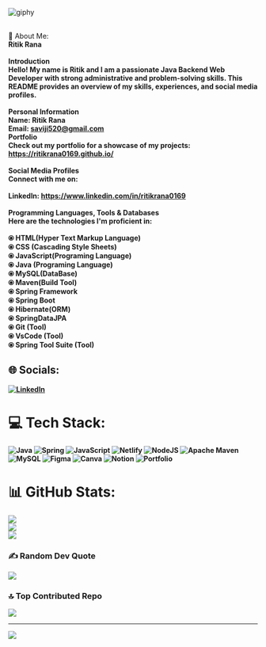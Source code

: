 ![giphy](https://github.com/ritikrana0169/ritikrana0169/assets/99540875/f9dfbd97-a330-4ba8-86ff-1099a5cdd8d9)
 
<br>💫 About Me:<br> 
<b>Ritik Rana<b><br><br>Introduction<br>Hello! My name is Ritik and I am a passionate Java Backend Web Developer with strong administrative and problem-solving skills. This README provides an overview of my skills, experiences, and social media profiles.<br><br>Personal Information<br>Name: Ritik Rana<br>Email: saviji520@gmail.com<br>Portfolio<br>Check out my portfolio for a showcase of my projects: https://ritikrana0169.github.io/<br><br>Social Media Profiles<br>Connect with me on:<br><br>LinkedIn: https://www.linkedin.com/in/ritikrana0169<br><br>Programming Languages, Tools & Databases<br>Here are the technologies I'm proficient in:<br><br>⦿ HTML(Hyper Text Markup Language)<br>⦿ CSS (Cascading Style Sheets)<br>⦿ JavaScript(Programing Language)<br>⦿ Java (Programing Language)<br>⦿ MySQL(DataBase)<br>⦿ Maven(Build Tool)<br>⦿ Spring Framework<br>⦿ Spring Boot<br>⦿ Hibernate(ORM)<br>⦿ SpringDataJPA<br>⦿ Git (Tool)<br>⦿ VsCode (Tool)<br>⦿ Spring Tool Suite (Tool)
   
## 🌐 Socials:  
[![LinkedIn](https://img.shields.io/badge/LinkedIn-0077B5?style=for-the-badge&logo=linkedin&logoColor=white)](https://www.linkedin.com/in/ritikrana0169) 
 
# 💻 Tech Stack:
![Java](https://img.shields.io/badge/java-%23ED8B00.svg?style=for-the-badge&logo=java&logoColor=white) ![Spring](https://img.shields.io/badge/spring-%236DB33F.svg?style=for-the-badge&logo=spring&logoColor=white) ![JavaScript](https://img.shields.io/badge/javascript-%23323330.svg?style=for-the-badge&logo=javascript&logoColor=%23F7DF1E) ![Netlify](https://img.shields.io/badge/netlify-%23000000.svg?style=for-the-badge&logo=netlify&logoColor=#00C7B7) ![NodeJS](https://img.shields.io/badge/node.js-6DA55F?style=for-the-badge&logo=node.js&logoColor=white) ![Apache Maven](https://img.shields.io/badge/Apache%20Maven-C71A36?style=for-the-badge&logo=Apache%20Maven&logoColor=white) ![MySQL](https://img.shields.io/badge/mysql-%2300f.svg?style=for-the-badge&logo=mysql&logoColor=white) 	![Figma](https://img.shields.io/badge/figma-%23F24E1E.svg?style=for-the-badge&logo=figma&logoColor=white) ![Canva](https://img.shields.io/badge/Canva-%2300C4CC.svg?style=for-the-badge&logo=Canva&logoColor=white) ![Notion](https://img.shields.io/badge/Notion-%23000000.svg?style=for-the-badge&logo=notion&logoColor=white) ![Portfolio](https://img.shields.io/badge/Portfolio-%23000000.svg?style=for-the-badge&logo=firefox&logoColor=#FF7139)
# 📊 GitHub Stats:
![](https://github-readme-stats.vercel.app/api?username=ritikrana0169&theme=dark&hide_border=false&include_all_commits=false&count_private=true)<br/>
![](https://github-readme-streak-stats.herokuapp.com/?user=ritikrana0169&ring=5094f0&currStreakLabel=5094f0&fire=5094f0&theme=dark&hide_border=true)<br/>
![](https://github-readme-stats.vercel.app/api/top-langs/?username=ritikrana0169&theme=dark&hide_border=false&include_all_commits=false&count_private=true&layout=compact)
 
### ✍️ Random Dev Quote
![](https://quotes-github-readme.vercel.app/api?type=horizontal&theme=radical)

### 🔝 Top Contributed Repo
![](https://github-contributor-stats.vercel.app/api?username=ritikrana0169&limit=5&theme=dark&combine_all_yearly_contributions=true)

---
[![](https://visitcount.itsvg.in/api?id=ritikrana0169&icon=0&color=2)](https://visitcount.itsvg.in)

<!-- Proudly created with GPRM ( https://gprm.itsvg.in ) -->
